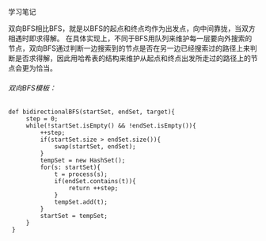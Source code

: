 学习笔记

双向BFS相比BFS，就是以BFS的起点和终点均作为出发点，向中间靠拢，当双方相遇时即求得解。
在具体实现上，不同于BFS用队列来维护每一层要向外搜索的节点，双向BFS通过判断一边搜索到的节点是否在另一边已经搜索过的路径上来判断是否求得解，因此用哈希表的结构来维护从起点和终点出发所走过的路径上的节点会更为恰当。

###### 双向BFS模板：
```
def bidirectionalBFS(startSet, endSet, target){
     step = 0;
     while(!startSet.isEmpty() && !endSet.isEmpty()){
         ++step;
         if(startSet.size > endSet.size()){
             swap(startSet, endSet);
         }
         tempSet = new HashSet();
         for(s: startSet){
             t = process(s);
             if(endSet.contains(t)){
                 return ++step;
             }
             tempSet.add(t);
         }
         startSet = tempSet;
     }
 }
```

